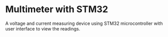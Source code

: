 # Multimeter with STM32
A voltage and current measuring device using STM32 microcontroller with user interface to view the readings.
